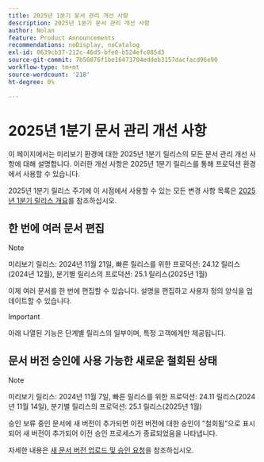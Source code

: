 ```yaml
---
title: 2025년 1분기 문서 관리 개선 사항
description: 2025년 1분기 문서 관리 개선 사항
author: Nolan
feature: Product Announcements
recommendations: noDisplay, noCatalog
exl-id: 0639cb37-212c-46d5-bfe0-b524efc085d3
source-git-commit: 7b50876f1be16473704eddeb3157dacfacd96e90
workflow-type: tm+mt
source-wordcount: '218'
ht-degree: 0%

---
```


# 2025년 1분기 문서 관리 개선 사항

이 페이지에서는 미리보기 환경에 대한 2025년 1분기 릴리스의 모든 문서 관리 개선 사항에 대해 설명합니다. 이러한 개선 사항은 2025년 1분기 릴리스를 통해 프로덕션 환경에서 사용할 수 있습니다.

2025년 1분기 릴리스 주기에 이 시점에서 사용할 수 있는 모든 변경 사항 목록은 [2025년 1분기 릴리스 개요](/help/quicksilver/product-announcements/product-releases/25-q1-release-activity/25-q1-release-overview.md)를 참조하십시오.

## 한 번에 여러 문서 편집

>[!NOTE]
>
>미리보기 릴리스: 2024년 11월 21일, 빠른 릴리스를 위한 프로덕션: 24.12 릴리스(2024년 12월), 분기별 릴리스의 프로덕션: 25.1 릴리스(2025년 1월)

이제 여러 문서를 한 번에 편집할 수 있습니다. 설명을 편집하고 사용자 정의 양식을 업데이트할 수 있습니다.

<!--For more information, see [Edit documents in bulk](/help/quicksilver/documents/managing-documents/bulk-edit-documents.md).-->

>[!IMPORTANT]
>
>아래 나열된 기능은 단계별 릴리스의 일부이며, 특정 고객에게만 제공됩니다.

## 문서 버전 승인에 사용 가능한 새로운 철회된 상태

>[!NOTE]
>
>미리보기 릴리스: 2024년 11월 7일, 빠른 릴리스를 위한 프로덕션: 24.11 릴리스(2024년 11월 14일), 분기별 릴리스의 프로덕션: 25.1 릴리스(2025년 1월)

승인 보류 중인 문서에 새 버전이 추가되면 이전 버전에 대한 승인이 &quot;철회됨&quot;으로 표시되어 새 버전이 추가되어 이전 승인 프로세스가 종료되었음을 나타냅니다.

자세한 내용은 [새 문서 버전 업로드 및 승인 요청](/help/quicksilver/review-and-approve-work/document-reviews-and-approvals/manage-document-approvals/upload-new-doc-version.md)을 참조하십시오.

